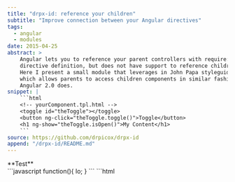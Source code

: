 ```yaml
---
title: "drpx-id: reference your children"
subtitle: "Improve connection between your Angular directives"
tags:
  - angular
  - modules
date: 2015-04-25
abstract: >
    Angular lets you to reference your parent controllers with require: in
    directive definition, but does not have support to reference children.
    Here I present a small module that leverages in John Papa styleguide
    which allows parents to access children components in similar fashion that
    Angular 2.0 does.
snippet: |
    ```html
    <!-- yourComponent.tpl.html -->
    <toggle id="theToggle"></toggle>
    <button ng-click="theToggle.toggle()">Toggle</button>
    <h1 ng-show="theToggle.isOpen()">My Content</h1>
    ```
source: https://github.com/drpicox/drpx-id
append: "/drpx-id/README.md"
---
```


<div>
  **Test**
</div>

<div>
<edit-on-codepen>
  <codepen-button></codepen-button>
  <codepen-content key="js" markdown="1">
```javascript
function(){ lo; }
```
  </codepen-content>
  <codepen-content key="html" markdown="1" class="nghide">
```html
    <script src="http://sdfds.fs">    
    <hola>Hola</hola>
```
  </codepen-content>
</edit-on-codepen>
</div>
